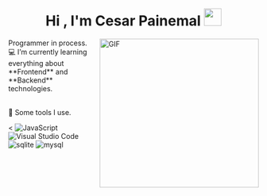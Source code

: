 <h1 align="center">Hi , I'm Cesar Painemal <img src="https://media.giphy.com/media/hvRJCLFzcasrR4ia7z/giphy.gif" width="35"></h1>
<img align="right" height="300px" width= "320px" alt="GIF" src="https://media0.giphy.com/media/v1.Y2lkPTc5MGI3NjExODZ0aXJpaXBwZ2o0NTV1MDZzbWczaTl6amt2emp4eTdhcHk0bzQ0bCZlcD12MV9pbnRlcm5hbF9naWZfYnlfaWQmY3Q9Zw/pzryvxGeykOxeC0fWb/giphy.webp" />
Programmer in process.<br>
💻 I’m currently learning everything about **Frontend** and **Backend** technologies.<br>

<br>🔎 Some tools I use.<br>

<
![JavaScript](https://img.shields.io/badge/JavaScript%20-%23F7DF1E.svg?style=for-the-badge&logo=javascript&logoColor=black)
![Visual Studio Code](https://img.shields.io/badge/Visual%20Studio%20Code-0078d7.svg?style=for-the-badge&logo=visual-studio-code&logoColor=white)
![sqlite](https://img.shields.io/badge/sqlite-003B57.svg?style=for-the-badge&logo=sqlite&logoColor=white)
![mysql](https://img.shields.io/badge/mysql-4479A1.svg?style=for-the-badge&logo=mysql&logoColor=white)
